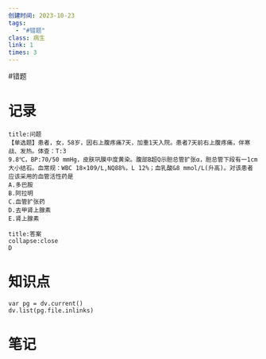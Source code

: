 ```yaml
---
创建时间: 2023-10-23
tags:
  - "#错题"
class: 病生
link: 1
times: 3
---
```

#错题


记录
==
```ad-question
title:问题
【单选题】患者，女，58岁，因右上腹疼痛7天，加重1天入院。患者7天前右上腹疼痛，伴寒战、发热。体查：T:3
9.8℃，BP:70/50 mmHg，皮肤巩膜中度黄染。腹部B超Q示胆总管扩张α，胆总管下段有一1cm大小结石。血常规：WBC 18×109/L,NQ88%，L 12%；血乳酸&8 mmol/L(升高)。对该患者应该采用的血管活性药是
A.多巴胺
B.阿拉明
C.血管扩张药
D.去甲肾上腺素
E.肾上腺素
```

```ad-note
title:答案
collapse:close
D
```

知识点
==
```dataviewjs
var pg = dv.current()
dv.list(pg.file.inlinks)
```

笔记
==